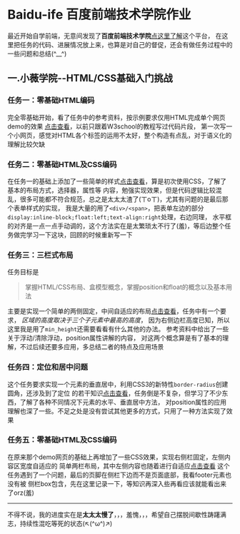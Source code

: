 # Baidu-ife 百度前端技术学院作业
最近开始自学前端，无意间发现了**百度前端技术学院**[点这里了解](http://ife.baidu.com/)这个平台，
在这里把任务的代码、进展情况放上来，也算是对自己的督促，还会有做任务过程中的一些问题和总结(^__^)
## 一.小薇学院--HTML/CSS基础入门挑战

### 任务一：零基础HTML编码
完全零基础开始，看了任务中的参考资料，按示例要求仅用HTML完成单个网页demo的效果
[点击查看](https://happyzhangxiaoyi.github.io/Baidu-ife/lesson1/task1.html)，以前只跟着W3school的教程写过代码片段，
第一次写一个小网页，感觉对HTML各个标签的运用不太好，整个构造有点乱，对于语义化的理解比较欠缺

### 任务二：零基础HTML及CSS编码
在任务一的基础上添加了一些简单的样式[点击查看](https://happyzhangxiaoyi.github.io/Baidu-ife/lesson1/task2.html)，算是初次使用CSS，了解了基本的布局方式，选择器，属性等
内容，勉强实现效果，但是代码逻辑比较混乱，很多可能都不符合规范，总之是太太太渣了(ㄒoㄒ)，尤其有问题的是最后那个表单样式的实现，
我是大量的用了`<div>/<span>`，把表单左边的部分 `display:inline-block;float:left;text-align:right`处理，右边同理，
水平框的对齐是一点一点手动调的，这个方法实在是太繁琐太不行了(羞)，等后边整个任务做完学习一下这块，回顾的时候重新写一下

### 任务三：三栏式布局
任务目标是
>掌握HTML/CSS布局、盒模型概念，掌握position和float的概念以及基本用法

主要是实现一个简单的两侧固定，中间自适应的布局[点击查看](https://happyzhangxiaoyi.github.io/Baidu-ife/lesson1/task3.html)，任务中有一个要求， *区域的高度取决于三个子元素中最高的高度*，
因为右侧边栏高度已知，所以这里我是用了`min_height`还需要看看有什么其他的办法。
参考资料中给出了一些关于浮动/清除浮动，position属性讲解的内容，
对这两个概念算是有了基本的理解，不过后续还要多应用，多总结二者的特点及应用场景

### 任务四：定位和居中问题
这个任务要求实现一个元素的垂直居中，利用CSS3的新特性`border-radius`创建圆角，还涉及到了定位
的若干知识[点击查看](https://happyzhangxiaoyi.github.io/Baidu-ife/lesson1/task4.html)，任务倒是不复杂，但学习了不少东西，了解了各种不同情况下元素的水平、垂直居中方法，
对position属性的应用理解也深了一些。不足之处是没有尝试其他更多的方式，只用了一种方法实现了效果

### 任务五：零基础HTML及CSS编码
在原来那个demo网页的基础上再增加了一些CSS效果，实现右侧栏固定，左侧内容区宽度自适应的
简单两栏布局，其中左侧内容也随着进行自适应[点击查看](https://happyzhangxiaoyi.github.io/Baidu-ife/lesson1/task5.html)
这个任务遇到了一个问题，最后的页脚在侧栏下边而不是页面底部，我看footer元素也没有被
侧栏box包含，先在这里记录一下，等知识再深入些再看应该就能看出来了orz(羞)

-------------------------------------------------------------------------
不得不说，我的进度实在是**太太太慢了**，，，羞愧，，，希望自己摆脱间歇性踌躇满志，持续性混吃等死的状态(↖(^ω^)↗)
